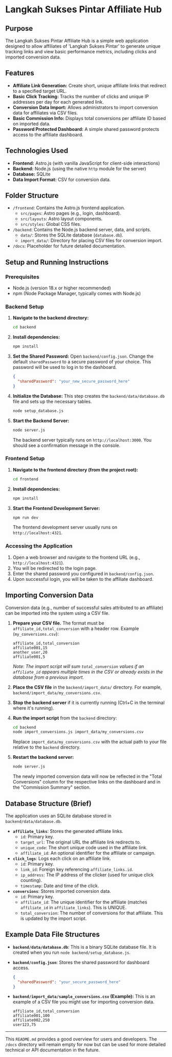 # Langkah Sukses Pintar Affiliate Hub

## Purpose

The Langkah Sukses Pintar Affiliate Hub is a simple web application designed to allow affiliates of 'Langkah Sukses Pintar' to generate unique tracking links and view basic performance metrics, including clicks and imported conversion data.

## Features

*   **Affiliate Link Generation:** Create short, unique affiliate links that redirect to a specified target URL.
*   **Basic Click Tracking:** Tracks the number of clicks and unique IP addresses per day for each generated link.
*   **Conversion Data Import:** Allows administrators to import conversion data for affiliates via CSV files.
*   **Basic Commission Info:** Displays total conversions per affiliate ID based on imported data.
*   **Password Protected Dashboard:** A simple shared password protects access to the affiliate dashboard.

## Technologies Used

*   **Frontend:** Astro.js (with vanilla JavaScript for client-side interactions)
*   **Backend:** Node.js (using the native `http` module for the server)
*   **Database:** SQLite
*   **Data Import Format:** CSV for conversion data.

## Folder Structure

*   `/frontend`: Contains the Astro.js frontend application.
    *   `src/pages`: Astro pages (e.g., login, dashboard).
    *   `src/layouts`: Astro layout components.
    *   `src/styles`: Global CSS files.
*   `/backend`: Contains the Node.js backend server, data, and scripts.
    *   `data/`: Stores the SQLite database (`database.db`).
    *   `import_data/`: Directory for placing CSV files for conversion import.
*   `/docs`: Placeholder for future detailed documentation.

## Setup and Running Instructions

### Prerequisites

*   Node.js (version 18.x or higher recommended)
*   npm (Node Package Manager, typically comes with Node.js)

### Backend Setup

1.  **Navigate to the backend directory:**
    ```bash
    cd backend
    ```
2.  **Install dependencies:**
    ```bash
    npm install
    ```
3.  **Set the Shared Password:**
    Open `backend/config.json`. Change the default `sharedPassword` to a secure password of your choice. This password will be used to log in to the dashboard.
    ```json
    {
      "sharedPassword": "your_new_secure_password_here"
    }
    ```
4.  **Initialize the Database:**
    This step creates the `backend/data/database.db` file and sets up the necessary tables.
    ```bash
    node setup_database.js
    ```
5.  **Start the Backend Server:**
    ```bash
    node server.js
    ```
    The backend server typically runs on `http://localhost:3000`. You should see a confirmation message in the console.

### Frontend Setup

1.  **Navigate to the frontend directory (from the project root):**
    ```bash
    cd frontend
    ```
2.  **Install dependencies:**
    ```bash
    npm install
    ```
3.  **Start the Frontend Development Server:**
    ```bash
    npm run dev
    ```
    The frontend development server usually runs on `http://localhost:4321`.

### Accessing the Application

1.  Open a web browser and navigate to the frontend URL (e.g., `http://localhost:4321`).
2.  You will be redirected to the login page.
3.  Enter the shared password you configured in `backend/config.json`.
4.  Upon successful login, you will be taken to the affiliate dashboard.

## Importing Conversion Data

Conversion data (e.g., number of successful sales attributed to an affiliate) can be imported into the system using a CSV file.

1.  **Prepare your CSV file.** The format must be `affiliate_id,total_conversion` with a header row.
    Example (`my_conversions.csv`):
    ```csv
    affiliate_id,total_conversion
    affiliate001,15
    another_user,20
    affiliate001,5
    ```
    *Note: The import script will sum `total_conversion` values if an `affiliate_id` appears multiple times in the CSV or already exists in the database from a previous import.*

2.  **Place the CSV file** in the `backend/import_data/` directory. For example, `backend/import_data/my_conversions.csv`.

3.  **Stop the backend server** if it is currently running (Ctrl+C in the terminal where it's running).

4.  **Run the import script** from the `backend` directory:
    ```bash
    cd backend
    node import_conversions.js import_data/my_conversions.csv
    ```
    Replace `import_data/my_conversions.csv` with the actual path to your file relative to the `backend` directory.

5.  **Restart the backend server:**
    ```bash
    node server.js
    ```
    The newly imported conversion data will now be reflected in the "Total Conversions" column for the respective links on the dashboard and in the "Commission Summary" section.

## Database Structure (Brief)

The application uses an SQLite database stored in `backend/data/database.db`.

*   **`affiliate_links`**: Stores the generated affiliate links.
    *   `id`: Primary key.
    *   `target_url`: The original URL the affiliate link redirects to.
    *   `unique_code`: The short unique code used in the affiliate link.
    *   `affiliate_id`: An optional identifier for the affiliate or campaign.
*   **`click_logs`**: Logs each click on an affiliate link.
    *   `id`: Primary key.
    *   `link_id`: Foreign key referencing `affiliate_links.id`.
    *   `ip_address`: The IP address of the clicker (used for unique click counting).
    *   `timestamp`: Date and time of the click.
*   **`conversions`**: Stores imported conversion data.
    *   `id`: Primary key.
    *   `affiliate_id`: The unique identifier for the affiliate (matches `affiliate_id` in `affiliate_links`). This is UNIQUE.
    *   `total_conversion`: The number of conversions for that affiliate. This is updated by the import script.

## Example Data File Structures

*   **`backend/data/database.db`**: This is a binary SQLite database file. It is created when you run `node backend/setup_database.js`.

*   **`backend/config.json`**: Stores the shared password for dashboard access.
    ```json
    {
      "sharedPassword": "your_secure_password_here"
    }
    ```

*   **`backend/import_data/sample_conversions.csv` (Example):** This is an example of a CSV file you might use for importing conversion data.
    ```csv
    affiliate_id,total_conversion
    affiliate001,100
    affiliate002,250
    user123,75
    ```
---

This `README.md` provides a good overview for users and developers.
The `/docs` directory will remain empty for now but can be used for more detailed technical or API documentation in the future.
